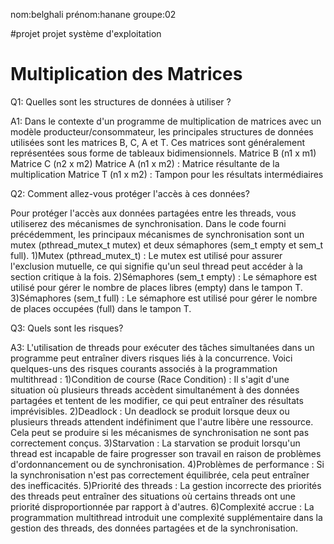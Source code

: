 nom:belghali
prénom:hanane
groupe:02

#projet
projet système d'exploitation
# Multiplication des Matrices


Q1: Quelles sont les structures de données à utiliser ?

A1: Dans le contexte d'un programme de multiplication de matrices avec un modèle producteur/consommateur,
les principales structures de données utilisées sont les matrices B, C, A et T. Ces matrices sont 
généralement représentées sous forme de tableaux bidimensionnels.
Matrice B (n1 x m1)
Matrice C (n2 x m2)
Matrice A (n1 x m2) : Matrice résultante de la multiplication
Matrice T (n1 x m2) : Tampon pour les résultats intermédiaires


Q2: Comment allez-vous protéger l'accès à ces données?

Pour protéger l'accès aux données partagées entre les threads, vous utiliserez des mécanismes de synchronisation. 
Dans le code fourni précédemment, les principaux mécanismes de synchronisation sont un mutex (pthread_mutex_t mutex)
et deux sémaphores (sem_t empty et sem_t full).
1)Mutex (pthread_mutex_t) : Le mutex est utilisé pour assurer l'exclusion mutuelle, ce qui signifie qu'un seul 
thread peut accéder à la section critique à la fois.
2)Sémaphores (sem_t empty) : Le sémaphore est utilisé pour gérer le nombre de places libres (empty) dans le tampon T.
3)Sémaphores (sem_t full) : Le sémaphore est utilisé pour gérer le nombre de places occupées (full) dans le tampon T.


Q3: Quels sont les risques?

A3: L'utilisation de threads pour exécuter des tâches simultanées dans un programme peut entraîner divers risques 
liés à la concurrence. Voici quelques-uns des risques courants associés à la programmation multithread :
1)Condition de course (Race Condition) : Il s'agit d'une situation où plusieurs threads accèdent simultanément à 
des données partagées et tentent de les modifier, ce qui peut entraîner des résultats imprévisibles. 
2)Deadlock : Un deadlock se produit lorsque deux ou plusieurs threads attendent indéfiniment que l'autre 
libère une ressource. Cela peut se produire si les mécanismes de synchronisation ne sont pas correctement conçus.
3)Starvation : La starvation se produit lorsqu'un thread est incapable de faire progresser son travail en 
raison de problèmes d'ordonnancement ou de synchronisation.
4)Problèmes de performance : Si la synchronisation n'est pas correctement équilibrée, cela peut entraîner des inefficacités.
5)Priorité des threads : La gestion incorrecte des priorités des threads peut entraîner des situations où certains 
threads ont une priorité disproportionnée par rapport à d'autres.
6)Complexité accrue : La programmation multithread introduit une complexité supplémentaire dans la gestion des threads, 
des données partagées et de la synchronisation.

